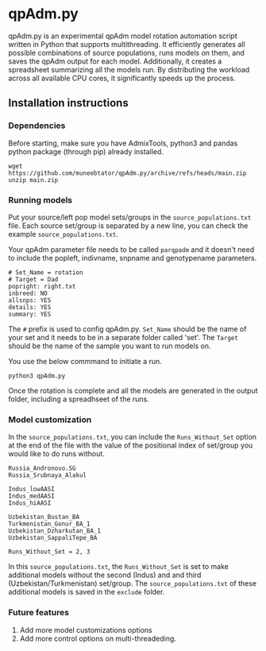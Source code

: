 # qpAdm.py
qpAdm.py is an experimental qpAdm model rotation automation script written in Python that supports multithreading. It efficiently generates all possible combinations of source populations, runs models on them, and saves the qpAdm output for each model. Additionally, it creates a spreadsheet summarizing all the models run. By distributing the workload across all available CPU cores, it significantly speeds up the process.
## Installation instructions
### Dependencies
Before starting, make sure you have AdmixTools, python3 and pandas python package (through pip) already installed.

    wget https://github.com/muneebtator/qpAdm.py/archive/refs/heads/main.zip
    unzip main.zip

### Running models
Put your source/left pop model sets/groups in the `source_populations.txt` file. Each source set/group is separated by a new line, you can check the example `source_populations.txt`.

Your qpAdm parameter file needs to be called `parqpadm` and it doesn't need to include the popleft, indivname, snpname and genotypename parameters.

    # Set_Name = rotation
    # Target = Dad
    popright: right.txt
    inbreed: NO
    allsnps: YES
    details: YES
    summary: YES
The `#` prefix is used to config qpAdm.py. `Set_Name` should be the name of your set and it needs to be in a separate folder called 'set'. The `Target` should be the name of the sample you want to run models on.

You use the below commmand to initiate a run.

    python3 qpAdm.py
Once the rotation is complete and all the models are generated in the output folder, including a spreadhseet of the runs.

### Model customization

In the `source_populations.txt`, you can include the `Runs_Without_Set` option at the end of the file with the value of the positional index of set/group you would like to do runs without.

    Russia_Andronovo.SG
    Russia_Srubnaya_Alakul

    Indus_lowAASI
    Indus_medAASI
    Indus_hiAASI

    Uzbekistan_Bustan_BA
    Turkmenistan_Gonur_BA_1
    Uzbekistan_Dzharkutan_BA_1
    Uzbekistan_SappaliTepe_BA

    Runs_Without_Set = 2, 3
In this `source_populations.txt`, the `Runs_Without_Set` is set to make additional models without the second (Indus) and and third (Uzbekistan/Turkmenistan) set/group. The `source_populations.txt` of these additional models is saved in the `exclude` folder.

### Future features
1. Add more model customizations options
2. Add more control options on multi-threadeding.
